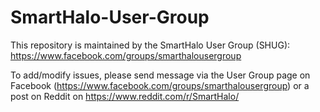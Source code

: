 # SmartHalo-User-Group
This repository is maintained by the SmartHalo User Group (SHUG): https://www.facebook.com/groups/smarthalousergroup

To add/modify issues, please send message via the User Group page on Facebook (https://www.facebook.com/groups/smarthalousergroup) or a post on Reddit on https://www.reddit.com/r/SmartHalo/
